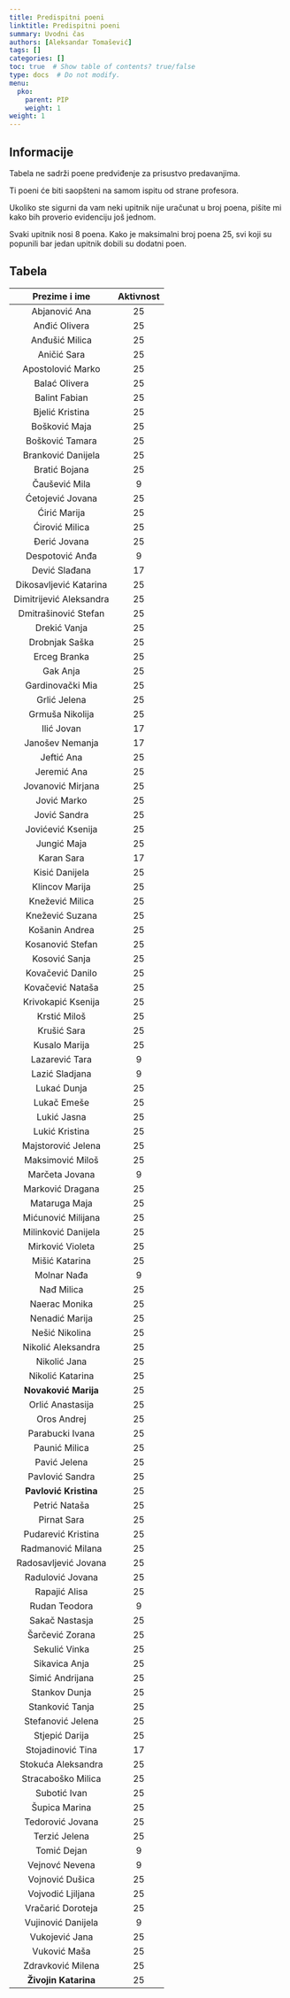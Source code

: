 ```yaml
---
title: Predispitni poeni
linktitle: Predispitni poeni
summary: Uvodni čas
authors: [Aleksandar Tomašević]
tags: []
categories: []
toc: true  # Show table of contents? true/false
type: docs  # Do not modify.
menu:
  pko:
    parent: PIP
    weight: 1
weight: 1
---
```


## Informacije

Tabela ne sadrži poene predviđenje za prisustvo predavanjima.

Ti poeni će biti saopšteni na samom ispitu od strane profesora.

Ukoliko ste sigurni da vam neki upitnik nije uračunat u broj poena, pišite mi kako bih proverio evidenciju još jednom.

Svaki upitnik nosi 8 poena. Kako je maksimalni broj poena 25, svi koji su popunili bar jedan upitnik dobili su dodatni poen.

## Tabela

|       Prezime i ime      | Aktivnost |
|:------------------------:|:---------:|
|       Abjanović Ana      |     25    |
|       Anđić Olivera      |     25    |
|      Anđušić Milica      |     25    |
|       Aničić Sara        |     25    |
|     Apostolović Marko    |     25    |
|       Balać Olivera      |     25    |
|       Balint Fabian      |     25    |
|      Bjelić Kristina     |     25    |
|       Bošković Maja      |     25    |
|      Bošković Tamara     |     25    |
|    Branković Danijela    |     25    |
|       Bratić Bojana      |     25    |
|       Čaušević Mila      |     9     |
|     Ćetojević Jovana     |     25    |
|       Ćirić Marija       |     25    |
|      Ćirović Milica      |     25    |
|       Đerić Jovana       |     25    |
|      Despotović Anđa     |     9     |
|       Dević Slađana      |     17    |
|  Dikosavljević Katarina  |     25    |
| Dimitrijević Aleksandra  |     25    |
|   Dmitrašinović Stefan   |     25    |
|       Drekić Vanja       |     25    |
|      Drobnjak Saška      |     25    |
|       Erceg Branka       |     25    |
|         Gak Anja         |     25    |
|     Gardinovački Mia     |     25    |
|       Grlić Jelena       |     25    |
|      Grmuša Nikolija     |     25    |
|        Ilić Jovan        |     17    |
|      Janošev Nemanja     |     17    |
|        Jeftić Ana        |     25    |
|        Jeremić Ana       |     25    |
|     Jovanović Mirjana    |     25    |
|        Jović Marko       |     25    |
|       Jović Sandra       |     25    |
|     Jovićević Ksenija    |     25    |
|        Jungić Maja       |     25    |
|        Karan Sara        |     17    |
|      Kisić Danijela      |     25    |
|      Klincov Marija      |     25    |
|     Knežević Milica      |     25    |
|      Knežević Suzana     |     25    |
|      Košanin Andrea      |     25    |
|     Kosanović Stefan     |     25    |
|       Kosović Sanja      |     25    |
|     Kovačević Danilo     |     25    |
|     Kovačević Nataša     |     25    |
|    Krivokapić Ksenija    |     25    |
|       Krstić Miloš       |     25    |
|       Krušić Sara        |     25    |
|       Kusalo Marija      |     25    |
|      Lazarević Tara      |     9     |
|      Lazić Sladjana      |     9     |
|        Lukać Dunja       |     25    |
|        Lukač Emeše       |     25    |
|        Lukić Jasna       |     25    |
|      Lukić Kristina      |     25    |
|    Majstorović Jelena    |     25    |
|     Maksimović Miloš     |     25    |
|      Marčeta Jovana      |     9     |
|     Marković Dragana     |     25    |
|       Mataruga Maja      |     25    |
|    Mićunović Milijana    |     25    |
|    Milinković Danijela   |     25    |
|     Mirković Violeta     |     25    |
|      Mišić Katarina      |     25    |
|        Molnar Nađa       |     9     |
|        Nađ Milica        |     25    |
|       Naerac Monika      |     25    |
|      Nenadić Marija      |     25    |
|      Nešić Nikolina      |     25    |
|    Nikolić Aleksandra    |     25    |
|       Nikolić Jana       |     25    |
|     Nikolić Katarina     |     25    |
|     **Novaković Marija** |     25    |
|     Orlić Anastasija     |     25    |
|        Oros Andrej       |     25    |
|      Parabucki Ivana     |     25    |
|       Paunić Milica      |     25    |
|       Pavić Jelena       |     25    |
|      Pavlović Sandra     |     25    |
| **Pavlović Kristina**    |     25    |
|       Petrić Nataša      |     25    |
|        Pirnat Sara       |     25    |
|    Pudarević Kristina    |     25    |
|     Radmanović Milana    |     25    |
|   Radosavljević Jovana   |     25    |
|     Radulović Jovana     |     25    |
|       Rapajić Alisa      |     25    |
|       Rudan Teodora      |     9     |
|      Sakač Nastasja      |     25    |
|      Šarčević Zorana     |     25    |
|       Sekulić Vinka      |     25    |
|       Sikavica Anja      |     25    |
|      Simić Andrijana     |     25    |
|       Stankov Dunja      |     25    |
|      Stanković Tanja     |     25    |
|     Stefanović Jelena    |     25    |
|      Stjepić Darija      |     25    |
|     Stojadinović Tina    |     17    |
|    Stokuća Aleksandra    |     25    |
|    Stracaboško Milica    |     25    |
|       Subotić Ivan       |     25    |
|       Šupica Marina      |     25    |
|     Tedorović Jovana     |     25    |
|       Terzić Jelena      |     25    |
|        Tomić Dejan       |     9     |
|      Vejnovć Nevena      |     9     |
|      Vojnović Dušica     |     25    |
|     Vojvodić Ljiljana    |     25    |
|    Vračarić Doroteja     |     25    |
|    Vujinović Danijela    |     9     |
|      Vukojević Jana      |     25    |
|       Vuković Maša       |     25    |
|     Zdravković Milena    |     25    |
| **Živojin Katarina**     |     25    |

